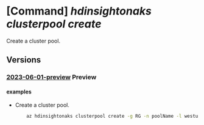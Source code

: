 # [Command] _hdinsightonaks clusterpool create_

Create a cluster pool.

## Versions

### [2023-06-01-preview](/Resources/mgmt-plane/L3N1YnNjcmlwdGlvbnMve30vcmVzb3VyY2Vncm91cHMve30vcHJvdmlkZXJzL21pY3Jvc29mdC5oZGluc2lnaHQvY2x1c3RlcnBvb2xzL3t9/2023-06-01-preview.xml) **Preview**

<!-- mgmt-plane /subscriptions/{}/resourcegroups/{}/providers/microsoft.hdinsight/clusterpools/{} 2023-06-01-preview -->

#### examples

- Create a cluster pool.
    ```bash
        az hdinsightonaks clusterpool create -g RG -n poolName -l westus3 --workernode-size Standard_E4s_v3
    ```
